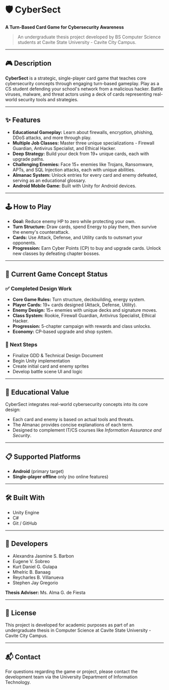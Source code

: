 # 🛡️ CyberSect

**A Turn-Based Card Game for Cybersecurity Awareness**

> An undergraduate thesis project developed by BS Computer Science students at Cavite State University - Cavite City Campus.

---

## 🎮 Description

**CyberSect** is a strategic, single-player card game that teaches core cybersecurity concepts through engaging turn-based gameplay. Play as a CS student defending your school's network from a malicious hacker. Battle viruses, malware, and threat actors using a deck of cards representing real-world security tools and strategies.

---

## ✨ Features

- **Educational Gameplay:** Learn about firewalls, encryption, phishing, DDoS attacks, and more through play.
- **Multiple Job Classes:** Master three unique specializations - Firewall Guardian, Antivirus Specialist, and Ethical Hacker.
- **Deep Strategy:** Build your deck from 19+ unique cards, each with upgrade paths.
- **Challenging Enemies:** Face 15+ enemies like Trojans, Ransomware, APTs, and SQL Injection attacks, each with unique abilities.
- **Almanac System:** Unlock entries for every card and enemy defeated, serving as an educational glossary.
- **Android Mobile Game:** Built with Unity for Android devices.

---

## 🕹️ How to Play

- **Goal:** Reduce enemy HP to zero while protecting your own.
- **Turn Structure:** Draw cards, spend Energy to play them, then survive the enemy's counterattack.
- **Cards:** Use Attack, Defense, and Utility cards to outsmart your opponents.
- **Progression:** Earn Cyber Points (CP) to buy and upgrade cards. Unlock new classes by defeating chapter bosses.

---

## 🧩 Current Game Concept Status

### ✅ Completed Design Work
- **Core Game Rules:** Turn structure, deckbuilding, energy system.
- **Player Cards:** 19+ cards designed (Attack, Defense, Utility).
- **Enemy Design:** 15+ enemies with unique decks and signature moves.
- **Class System:** Rookie, Firewall Guardian, Antivirus Specialist, Ethical Hacker.
- **Progression:** 5-chapter campaign with rewards and class unlocks.
- **Economy:** CP-based upgrade and shop system.

### 🚧 Next Steps
- Finalize GDD & Technical Design Document
- Begin Unity implementation
- Create initial card and enemy sprites
- Develop battle scene UI and logic

---

## 🎯 Educational Value

CyberSect integrates real-world cybersecurity concepts into its core design:
- Each card and enemy is based on actual tools and threats.
- The Almanac provides concise explanations of each term.
- Designed to complement IT/CS courses like *Information Assurance and Security*.

---

## 📋 Supported Platforms

- **Android** (primary target)
- **Single-player offline** only (no online features)

---

## 🛠️ Built With

- Unity Engine
- C#
- Git / GitHub

---

## 👥 Developers

- Alexandra Jasmine S. Barbon
- Eugene V. Sobreo
- Kurt Daniel G. Gulapa
- Mhelric B. Banaag
- Reycharles B. Villanueva
- Stephen Jay Gregorio

**Thesis Adviser:** Ms. Alma G. de Fiesta

---

## 📄 License

This project is developed for academic purposes as part of an undergraduate thesis in Computer Science at Cavite State University - Cavite City Campus.

---

## 📬 Contact

For questions regarding the game or project, please contact the development team via the University Department of Information Technology.
